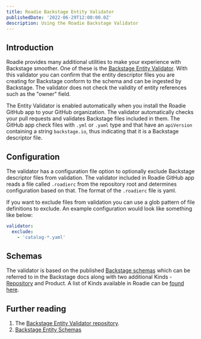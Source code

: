 ```yaml
---
title: Roadie Backstage Entity Validator
publishedDate: '2022-06-29T12:00:00.0Z'
description: Using the Roadie Backstage Validator
---
```


## Introduction

Roadie provides many additional utilities to make your experience with Backstage smoother. One of these is the [Backstage Entity Validator](https://github.com/RoadieHQ/backstage-entity-validator). With this validator you can confirm that the entity descriptor files you are creating for Backstage conform to the schema and can be ingested by Backstage. The validator does not check the validity of entity references such as the "owner" field.

The Entity Validator is enabled automatically when you install the Roadie GitHub app to your GitHub organization. The validator automatically checks your pull requests and validates Backstage files included in them. The GitHub app check files with `.yml` or `.yaml` type and that have an `apiVersion` containing a string `backstage.io`, thus indicating that it is a Backstage descriptor file.

## Configuration

The validator has a configuration file option to optionally exclude Backstage descriptor files from validation. The validator included in Roadie GitHub app reads a file called `.roadierc` from the repository root and determines configuration based on that. The format of the `.roadierc` file is yaml. 

If you want to exclude files from validation you can use a glob pattern of file definitions to exclude. An example configuration would look like something like below:

```yaml
validator:
  exclude:
    - 'catalog-*.yaml'
```

## Schemas
The validator is based on the published [Backstage schemas](https://backstage.io/docs/features/software-catalog/descriptor-format) which can be referred to in the Backstage docs along with two additional Kinds - [Repository](../repositories) and Product. A list of Kinds available in Roadie can be [found here](../modeling-entities). 

## Further reading

1. The [Backstage Entity Validator repository](https://github.com/RoadieHQ/backstage-entity-validator).
2. [Backstage Entity Schemas](https://backstage.io/docs/features/software-catalog/descriptor-format)

